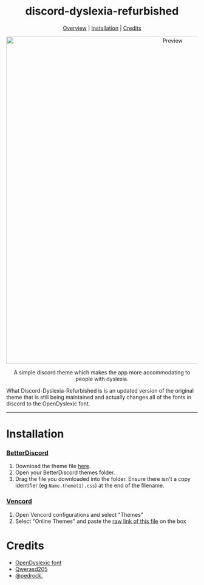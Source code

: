 <h1 align="center">discord-dyslexia-refurbished</h1>
  
<p align="center">
  <a href="#discord-dyslexia-refurbished">Overview</a> |
  <a href="#installation">Installation</a> |
  <a href="#credits">Credits</a>
</p>

<p align="center">
  <img alt="Preview" width="860" alt="preview" src="https://i.imgur.com/4duLD8V.png">
<p align="center">

<p align="center">A simple discord theme which makes the app more accommodating to people with dyslexia.

What Discord-Dyslexia-Refurbished is is an updated version of the original theme that is still being maintained and actually changes all of the fonts in discord to the OpenDyslexic font.
</p>

---

# Installation

### <a href="https://github.com/BetterDiscord/BetterDiscord" target="_blank">BetterDiscord</a>

1. Download the theme file [here](https://github.com/KingKusuo/discord-dyslexia-refurbished/blob/main/dyslexia.theme.css).
2. Open your BetterDiscord themes folder.
3. Drag the file you downloaded into the folder. Ensure there isn't a copy identifier (eg `Name.theme(1).css`) at the end of the filename.

### <a href="https://github.com/Vendicated/Vencord" target="_blank">Vencord</a>

1. Open Vencord configurations and select "Themes"
2. Select "Online Themes" and paste the <a href="https://raw.githubusercontent.com/KingKusuo/discord-dyslexia-refurbished/main/dyslexia.theme.css">raw link of this file</a> on the box

# Credits
- [OpenDyslexic font](https://opendyslexic.org/)
- [Qwerasd205](https://github.com/qwerasd205)
- [@pedrock.](https://github.com/KingKusuo)
